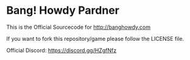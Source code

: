 # Bang! Howdy Pardner


This is the Official Sourcecode for http://banghowdy.com

If you want to fork this repository/game please follow the LICENSE file.

Official Discord: https://discord.gg/HZgfNfz